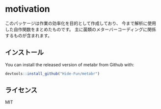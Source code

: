 
<!-- README.md is generated from README.Rmd. Please edit that file -->

# motivation

このパッケージは作業の効率化を目的として作成しており、
今まで解析に使用した自作関数をまとめたものです。
主に菌類のメターバーコーディングに関係するものが含まれます。

## インストール

You can install the released version of metabr from
Github with:

``` r
devtools::install_github("Hide-Fun/metabr")
```

## ライセンス
MIT

